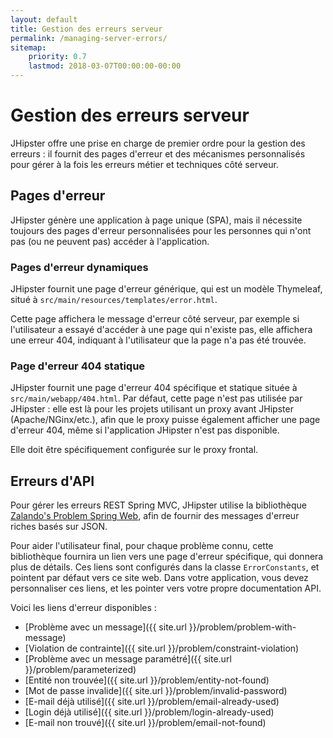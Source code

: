 ```yaml
---
layout: default
title: Gestion des erreurs serveur
permalink: /managing-server-errors/
sitemap:
    priority: 0.7
    lastmod: 2018-03-07T00:00:00-00:00
---
```


# <i class="fa fa-fire-extinguisher"></i> Gestion des erreurs serveur

JHipster offre une prise en charge de premier ordre pour la gestion des erreurs : il fournit des pages d'erreur et des mécanismes personnalisés pour gérer à la fois les erreurs métier et techniques côté serveur.

## Pages d'erreur

JHipster génère une application à page unique (SPA), mais il nécessite toujours des pages d'erreur personnalisées pour les personnes qui n'ont pas (ou ne peuvent pas) accéder à l'application.

### Pages d'erreur dynamiques

JHipster fournit une page d'erreur générique, qui est un modèle Thymeleaf, situé à `src/main/resources/templates/error.html`.

Cette page affichera le message d'erreur côté serveur, par exemple si l'utilisateur a essayé d'accéder à une page qui n'existe pas, elle affichera une erreur 404, indiquant à l'utilisateur que la page n'a pas été trouvée.

### Page d'erreur 404 statique

JHipster fournit une page d'erreur 404 spécifique et statique située à `src/main/webapp/404.html`. Par défaut, cette page n'est pas utilisée par JHipster : elle est là pour les projets utilisant un proxy avant JHipster (Apache/NGinx/etc.), afin que le proxy puisse également afficher une page d'erreur 404, même si l'application JHipster n'est pas disponible.

Elle doit être spécifiquement configurée sur le proxy frontal.

## Erreurs d'API

Pour gérer les erreurs REST Spring MVC, JHipster utilise la bibliothèque [Zalando's Problem Spring Web](https://github.com/zalando/problem-spring-web), afin de fournir des messages d'erreur riches basés sur JSON.

Pour aider l'utilisateur final, pour chaque problème connu, cette bibliothèque fournira un lien vers une page d'erreur spécifique, qui donnera plus de détails. Ces liens sont configurés dans la classe `ErrorConstants`, et pointent par défaut vers ce site web. Dans votre application, vous devez personnaliser ces liens, et les pointer vers votre propre documentation API.

Voici les liens d'erreur disponibles :

- [Problème avec un message]({{ site.url }}/problem/problem-with-message)
- [Violation de contrainte]({{ site.url }}/problem/constraint-violation)
- [Problème avec un message paramétré]({{ site.url }}/problem/parameterized)
- [Entité non trouvée]({{ site.url }}/problem/entity-not-found)
- [Mot de passe invalide]({{ site.url }}/problem/invalid-password)
- [E-mail déjà utilisé]({{ site.url }}/problem/email-already-used)
- [Login déjà utilisé]({{ site.url }}/problem/login-already-used)
- [E-mail non trouvé]({{ site.url }}/problem/email-not-found)